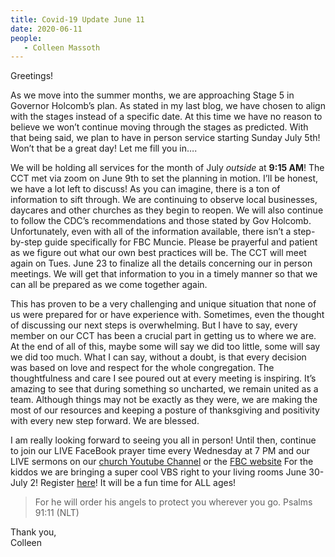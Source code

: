 ```yaml
---
title: Covid-19 Update June 11
date: 2020-06-11
people: 
   - Colleen Massoth
---
```


Greetings!

As we move into the summer months, we are approaching Stage 5 in Governor Holcomb’s plan. As stated in my last blog, we have chosen to align with the stages instead of a specific date. At this time we have no reason to believe we won’t continue moving through the stages as predicted. With that being said, we plan to have in person service starting Sunday July 5th! Won’t that be a great day! Let me fill you in….

We will be holding all services for the month of July *outside* at **9:15 AM**! The CCT met via zoom on June 9th to set the planning in motion. I’ll be honest, we have a lot left to discuss! As you can imagine, there is a ton of information to sift through. We are continuing to observe local businesses, daycares and other churches as they begin to reopen. We will also continue to follow the CDC’s recommendations and those stated by Gov Holcomb. Unfortunately, even with all of the information available, there isn’t a step-by-step guide specifically for FBC Muncie. Please be prayerful and patient as we figure out what our own best practices will be. The CCT will meet again on Tues. June 23 to finalize all the details concerning our in person meetings. We will get that information to you in a timely manner so that we can all be prepared as we come together again.

This has proven to be a very challenging and unique situation that none of us were prepared for or have experience with. Sometimes, even the thought of discussing our next steps is overwhelming. But I have to say, every member on our CCT has been a crucial part in getting us to where we are. At the end of all of this, maybe some will say we did too little, some will say we did too much. What I can say, without a doubt, is that every decision was based on love and respect for the whole congregation. The thoughtfulness and care I see poured out at every meeting is inspiring. It’s amazing to see that during something so uncharted, we remain united as a team. Although things may not be exactly as they were, we are making the most of our resources and keeping a posture of thanksgiving and positivity with every new step forward. We are blessed.

I am really looking forward to seeing you all in person! Until then, continue to join our LIVE FaceBook prayer time every Wednesday at 7 PM and our LIVE sermons on our [church Youtube Channel](http://youtube.com/c/fbcmuncieorg) or the [FBC website](http://fbcmuncie.org/)  For the kiddos we are bringing a super cool VBS right to your living rooms June 30-July 2! Register [here](https://registrations.planningcenteronline.com/events/442304)! It will be a fun time for ALL ages!

>For he will order his angels to protect you wherever you go. Psalms 91:11 (NLT)

Thank you,  
Colleen



